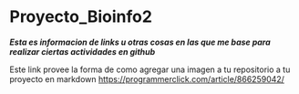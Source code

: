 # Proyecto_Bioinfo2

***Esta es informacion de links u otras cosas en las que me base para realizar ciertas actividades en github***

Este link provee la forma de como agregar una imagen a tu repositorio a tu proyecto en markdown
https://programmerclick.com/article/866259042/

